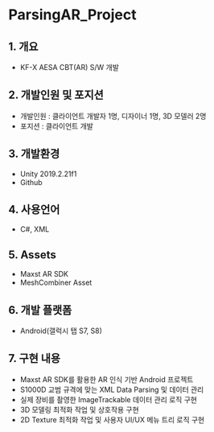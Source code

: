 # ParsingAR_Project
## 1. 개요
* KF-X AESA CBT(AR) S/W 개발
## 2. 개발인원 및 포지션
+ 개발인원 : 클라이언트 개발자 1명, 디자이너 1명, 3D 모델러 2명
+ 포지션 : 클라이언트 개발 
## 3. 개발환경
+ Unity 2019.2.21f1
+ Github
## 4. 사용언어 
+ C#, XML
## 5. Assets 
+ Maxst AR SDK
+ MeshCombiner Asset
## 6. 개발 플랫폼
+ Android(갤럭시 탭 S7, S8)
## 7. 구현 내용
+ Maxst AR SDK를 활용한 AR 인식 기반 Android 프로젝트
+ S1000D 교범 규격에 맞는 XML Data Parsing 및 데이터 관리
+ 실제 장비를 촬영한 ImageTrackable 데이터 관리 로직 구현
+ 3D 모델링 최적화 작업 및 상호작용 구현
+ 2D Texture 최적화 작업 및 사용자 UI/UX 메뉴 트리 로직 구현






